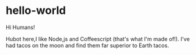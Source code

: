 # hello-world

Hi Humans!

Hubot here,I like Node,js and Coffeescript (that's what I'm made of!).
I've had tacos on the moon and find them far superior to Earth tacos.

